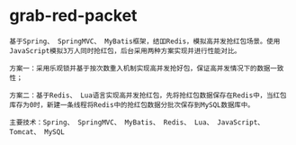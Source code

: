 # grab-red-packet
   
    基于Spring、 SpringMVC、 MyBatis框架，结吅Redis，模拟高并发抢红包场景。使用JavaScript模拟3万人同时抢红包，后台采用两种方案实现并进行性能对比。

    方案一：采用乐观锁并基于按次数重入机制实现高并发抢好包，保证高并发情况下的数据一致性；
    
    方案二：基于Redis、 Lua语言实现高并发抢红包，先将抢红包数据保存在Redis中，当红包库存为0时，新建一条线程将Redis中的抢红包数据分批次保存到MySQL数据库中。

    主要技术：Spring、 SpringMVC、 MyBatis、 Redis、 Lua、 JavaScript、 Tomcat、 MySQL
